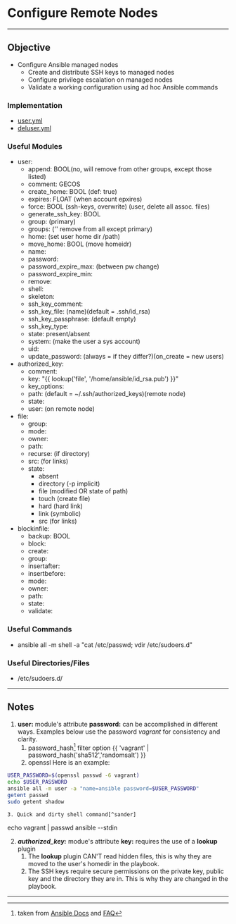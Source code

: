 # Configure Remote Nodes

---

## Objective
* Configure Ansible managed nodes
	*  Create and distribute SSH keys to managed nodes
	*  Configure privilege escalation on managed nodes
	*  Validate a working configuration using ad hoc Ansible commands

### Implementation
* [user.yml](user.yml)
* [deluser.yml](deluser.yml)

### Useful Modules
* user:
	* append: BOOL(no, will remove from other groups, except those listed)
	* comment: GECOS
	* create_home: BOOL (def: true)
	* expires: FLOAT (when account epxires)
	* force:  BOOL (ssh-keys, overwrite) (user, delete all assoc. files)
	* generate_ssh_key: BOOL
	* group: (primary)
	* groups: ('' remove from all except primary)
	* home: (set user home dir /path)
	* move_home: BOOL (move homeidr)
	* name: 
	* password:
	* password_expire_max: (between pw change)
	* password_expire_min:
	* remove:
	* shell:
	* skeleton:
	* ssh_key_comment:
	* ssh_key_file: (name)(default = .ssh/id_rsa)
	* ssh_key_passphrase: (default empty)
	* ssh_key_type:
	* state: present/absent
	* system: (make the user a sys account)
	* uid: 
	* update_password: (always = if they differ?)(on_create = new users)
* authorized_key:
	* comment:
	* key: "{{ lookup('file', '/home/ansible/id_rsa.pub') }}"
	* key_options:
	* path: (default = ~/.ssh/authorized_keys)(remote node)
	* state:
	* user: (on remote node)
* file:
	* group:
	* mode:
	* owner:
	* path:
	* recurse: (if directory)
	* src: (for links)
	* state:
		* absent
		* directory (-p implicit)
		* file (modified OR state of path)
		* touch (create file)
		* hard (hard link)
		* link (symbolic)
		* src (for links)
* blockinfile:
	* backup: BOOL
	* block:
	* create:
	* group:
	* insertafter:
	* insertbefore:
	* mode:
	* owner:
	* path:
	* state:
	* validate:



### Useful Commands
* ansible all -m shell -a "cat /etc/passwd; vdir /etc/sudoers.d"

### Useful Directories/Files
* /etc/sudoers.d/

---

## Notes
1. **user:** module's attribute **password:** can be accomplished in different ways. Examples below use the password _vagrant_ for consistency and clarity.
	1. password_hash[^password_hash] filter option
{{ 'vagrant' | password_hash('sha512','randomsalt') }} 
	2. openssl
Here is an example:
```zsh
USER_PASSWORD=$(openssl passwd -6 vagrant)
echo $USER_PASSWORD
ansible all -m user -a "name=ansible password=$USER_PASSWORD"
getent passwd
sudo getent shadow
```


	3. Quick and dirty shell command[^sander]
echo vagrant | passwd ansible --stdin


2. ***authorized_key:*** modue's attribute **key:** requires the use of a **lookup** plugin
	1. The **lookup** plugin CAN'T read hidden files, this is why they are moved to the user's homedir in the playbook.
	2. The SSH keys require secure permissions on the private key, public key and the directory they are in. This is why they are changed in the playbook.

---
[^password_hash]: taken from [Ansible Docs](https://docs.ansible.com/ansible/latest/user_guide/playbooks_filters.html#hash-filters) and [FAQ](https://docs.ansible.com/ansible/latest/reference_appendices/faq.html#how-do-i-generate-encrypted-passwords-for-the-user-module)
[^sander]: taken from [Sander Van Vugt's Videos](https://www.oreilly.com/library/view/red-hat-certified/9780135987513/)
